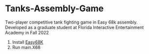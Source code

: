 # Tanks-Assembly-Game
Two-player competitive tank fighting game in Easy 68k assembly. Developed as a graduate student at Florida Interactive Entertainment Academy in Fall 2022

1. Install [Easy68K](http://www.easy68k.com/)
2. Run main.X68
